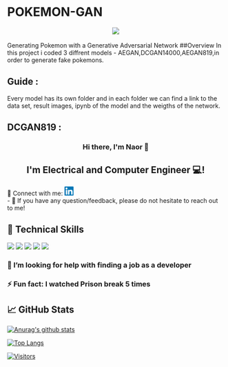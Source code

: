 # POKEMON-GAN
<p align="center">
<img align="mid" src="https://raw.githubusercontent.com/naorJR/POKEMON-GAN/main/Images/International_Pokémon_logo.svg.webp"></a>
</p>
Generating Pokemon with a Generative Adversarial Network
##Overview 
In this project i coded 3 diffrent models - AEGAN,DCGAN14000,AEGAN819,in order to generate fake pokemons.

## Guide :
Every model has its own folder and in each folder we can find a link to the data set, result images, ipynb of the model and 
the weigths of the network.

## DCGAN819 :


<h3 align="center">
Hi there, I'm Naor 👋
</h3>

<h2 align="center">
I'm Electrical and Computer Engineer 💻!
</h2> 
🤝 Connect with me: <a href="https://www.linkedin.com/in/naor-cohen-675694223/"><img align="mid" src="https://raw.githubusercontent.com/naorJR/naorJR/main/Images/linkedin.svg" alt=" Naor | LinkedIn" width="21px"/></a>
</br>
- 💬 If you have any question/feedback, please do not hesitate to reach out to me!

## 💼 Technical Skills


![](https://img.shields.io/badge/Code-Python-informational?style=flat&logo=Python&color=003B57)
![](https://img.shields.io/badge/Code-C-informational?style=flat&logo=C&color=CC0000)
![](https://img.shields.io/badge/Code-Matlab-informational?style=flat&logo=Matlab&color=336791)
![](https://img.shields.io/badge/Code-DeepLearning-informational?style=flat&logo=DeepLearning&color=61DAFB)
![](https://img.shields.io/badge/Tools-GitHub-informational?style=flat&logo=GitHub&color=181717)

### 🤔 I’m looking for help with finding a job as a developer 
### ⚡ Fun fact: I watched Prison break 5 times

## 📈 GitHub Stats 

[![Anurag's github stats](https://github-readme-stats.vercel.app/api?username=naorJR)](https://github.com/naorJR)

[![Top Langs](https://github-readme-stats.vercel.app/api/top-langs/?username=naorJR&layout=compact)](https://github.com/naorJR)

[![Visitors](https://visitor-badge.glitch.me/badge?page_id=naorJR.naorJR)](https://www.linkedin.com/in/naor-cohen-675694223/)

